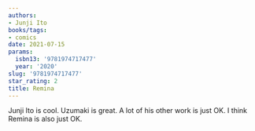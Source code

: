 ```yaml
---
authors:
- Junji Ito
books/tags:
- comics
date: 2021-07-15
params:
  isbn13: '9781974717477'
  year: '2020'
slug: '9781974717477'
star_rating: 2
title: Remina
---
```


Junji Ito is cool. Uzumaki is great. A lot of his other work is just OK. I think Remina is also just OK.

<!--more-->